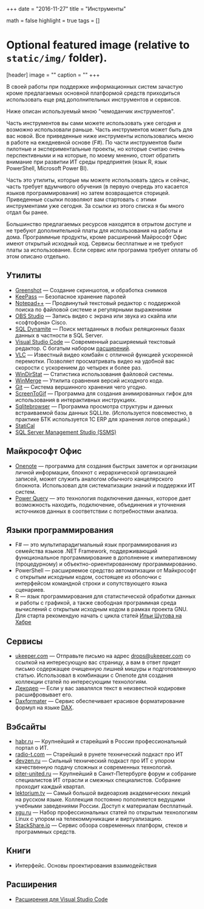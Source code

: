 +++
date = "2016-11-27"
title = "Инструменты"

math = false
highlight = true
tags = []

# Optional featured image (relative to `static/img/` folder).
[header]
image = ""
caption = ""
+++

В своей работы при поддержке информационных систем зачастую кроме предлагаемых основной платформой средств приходиться использовать еще ряд дополнительных инструментов и сервисов.

Ниже описан используемый мною "чемоданчик инструментов".

Часть инструментов вы сами можете использовать уже сегодня и возможно использовали раньше. Часть инструментов может быть для вас новой. Все приведенные ниже инструменты использовались мною в работе на ежедневной основе (F#). По части инструментов были пилотные и экспериментальные проекты, но которые считаю очень перспективными и на которые, по моему мнению, стоит обратить внимание при развитии ИТ среды предприятия (язык R, язык PowerShell, Microsoft Power BI). 

Часть это утилиты, которые мы можете использовать здесь и сейчас, часть требует вдумчивого обучения (в первую очередь это касается языков программирования) но затем возвращается сторицей. Приведенные ссылки позволяют вам стартовать с этими инструментами уже сегодня. За ссылки из этого списка я бы много отдал бы ранее.

Большинство предлагаемых ресурсов находятся в отрытом доступе и не требуют дополнительной платы для использования на работы и дома. Программные продукты, кроме расширений Майрософт Офис имеют открытый исходный код. Сервисы бесплатные и не требуют платы за использование. Если сервис или программа требует оплаты об этом описано отдельно.

## Утилиты

* [Greenshot](http://getgreenshot.org/) &mdash; Создание скриншотов, и обработка снимков
* [KeePass](http://keepass.info/) &mdash; Безопасное хранение паролей
* [Notepad++](https://notepad-plus-plus.org/) &mdash; Продвинутый текстовый редактор с поддержкой поиска по файловой системе и регулярными выражениями
* [OBS Studio](https://obsproject.com/) &mdash; Запись видео с экрана или звука из скайпа или «софтофона» Cisco.
* [SQL Dynamite](https://bitbucket.org/temofey/sqldynamiteinstall/downloads) &mdash; Поиск метаданных в любых реляционных базах данных в частности в SQL Server.
* [Visual Studio Code](https://code.visualstudio.com/) &mdash; Современный расширяемый текстовый редактор. С богатым набором [расширений](code-plugins).
* [VLC](http://www.videolan.org/vlc) &mdash; Известный видео комбайн с отличной функцией ускоренной перемотки. Позволяет просматривать видео на удобной вас скорости с ускорением до четырех и более раз.
* [WinDirStat](https://windirstat.net/) &mdash; Статистика использования файловой системы.
* [WinMerge](http://winmerge.org/) &mdash; Утилита сравнения версий исходного кода.
* [Git](https://githowto.com/ru) &mdash; Система вершинного хранения чего угодно.
* [ScreenToGif](https://screentogif.codeplex.com/) &mdash; Программа для создания анимированных гифок для использования в интерактивных инструкциях.
* [Sqlitebrowser](http://sqlitebrowser.org/) &mdash; Программа просмотра структуры и данных встраиваемой базы данных SQLLite.  (Используется   повсеместно, в практике БТК используется 1С ERP для хранения логов операций.)
* [StatiCal](https://www.stati-cal.com/index.html)
* [SQL Server Management Studio (SSMS)](https://msdn.microsoft.com/ru-ru/library/mt238290.aspx)

## Майкрософт Офис

* [Onenote](https://onenote.com) &mdash;  программа для создания быстрых заметок и организации личной информации, блокнот с иерархической организацией записей, может служить аналогом обычного канцелярского блокнота. Использовал для систематизации знаний и поддержки ИТ систем.
* [Power Query](https://support.office.com/ru-ru/article/Power-Query-%E2%80%94-%D0%BE%D0%B1%D0%B7%D0%BE%D1%80-%D0%B8-%D0%BE%D0%B1%D1%83%D1%87%D0%B5%D0%BD%D0%B8%D0%B5-ed614c81-4b00-4291-bd3a-55d80767f81d) &mdash; это технология подключения данных, которое дает возможность находить, подключение, объединения и уточнения источников данных в соответствии с потребностями анализа.

## Языки программирования

* F# &mdash; это мультипарадигмальный язык программирования из семейства языков .NET Framework, поддерживающий функциональное программирование в дополнение к императивному (процедурному) и объектно-ориентированному программированию.
* PowerShell &mdash; расширяемое средство автоматизации от Майкрософт с открытым исходным кодом, состоящее из оболочки с интерфейсом командной строки и сопутствующего языка сценариев.
* R &mdash; язык программирования для статистической обработки данных и работы с графикой, а также свободная программная среда вычислений с открытым исходным кодом в рамках проекта GNU. Для старта рекомендую начать с цикла статей [Ильи Шутова на Хабре](https://habrahabr.ru/users/i_shutov/topics)

## Сервисы

* [ukeeper.com](ukeeper.com) &mdash; Отправьте письмо на адрес drops@ukeeper.com со ссылкой на интересующую вас страницу, а вам в ответ придет письмо содержащее очищенную лишней мишуры и подготовленную статью. Использовал в комбинации с Onenote для создания коллекции статей по интересующим технологиям.
* [Декодер](https://www.artlebedev.ru/decoder/) &mdash; Если у вас завалялся текст в неизвестной кодировке расшифровывает его.
* [Daxformater](http://www.daxformatter.com/) &mdash; Сервис обеспечивает красивое форматирование формул на языке [DAX](../../tags/dax/).

## Вэбсайты

* [habr.ru](https://habr.ru) &mdash; Крупнейший и старейший в России профессиональный портал о ИТ.
* [radio-t.com](https://radio-t.com) &mdash; Старейший в рунете технический подкаст про ИТ
* [devzen.ru](http://devzen.ru) &mdash; Сильный технический подкаст про ИТ с упором качественную подачу сложных и современных технологий.
* [piter-united.ru]([http://piter-united.ru]) &mdash; Крупнейший в Санкт-Петербурге форум и собрание специалистов ИТ отрасли и смежных специалистов. Собрание проходит каждый квартал.
* [lektorium.tv](https://www.lektorium.tv) &mdash; Самый большой видеоархив академических лекций на русском языке. Коллекция постоянно пополняется ведущими учебными заведениями России. Доступ к материалам бесплатный.
* [xgu.ru](http://xgu.ru) &mdash; Набор профессиональных статей по открытым технологиям Linux с упором на телекоммуникации и виртуализацию.
* [StackShare.io](https://StackShare.io) &mdash; Сервис обзора современных платформ, стеков и программных средств.

## Книги
* Интерфейс. Основы проектирования взаимодействия 

## Расширения

* [Расширения для Visual Studio Code](code-plugins)
